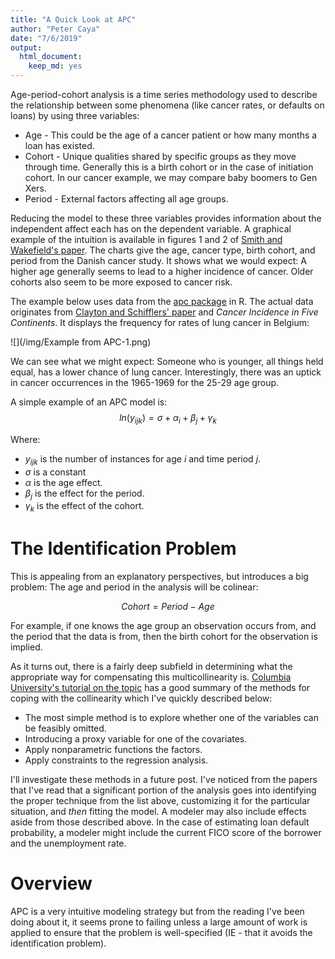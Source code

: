 ```yaml
---
title: "A Quick Look at APC"
author: "Peter Caya"
date: "7/6/2019"
output: 
  html_document:
    keep_md: yes
---
```

  
 Age-period-cohort analysis is a time series methodology used to describe the relationship between some phenomena (like cancer rates, or defaults on loans) by using three variables:

* Age - This could be the age of a cancer patient or how many months a loan has existed.
* Cohort - Unique qualities shared by specific groups as they move through time. Generally this is a birth cohort or in the case of  initiation cohort. In our cancer example, we may compare baby boomers to Gen Xers.
* Period - External factors affecting all age groups. 

Reducing the model to these three variables provides information about the independent affect each has on the dependent variable. A graphical example of the intuition is available in figures 1 and 2 of [Smith and Wakefield's paper](http://faculty.washington.edu/jonno/papers/smith-wakefield-16.pdf). The charts give the age, cancer type, birth cohort, and period from the Danish cancer study. It shows what we would expect: A higher age generally seems to lead to a higher incidence of cancer. Older cohorts also seem to be more exposed to cancer risk.  

The example below uses data from the [apc package](https://cran.r-project.org/web/packages/apc/index.html) in R. The actual data originates from [Clayton and Schifflers' paper](https://www.ncbi.nlm.nih.gov/pubmed/3629047) and *Cancer Incidence in Five Continents*. It displays the  frequency for rates of lung cancer in Belgium: 

![](/img/Example from APC-1.png)<!-- -->

We can see what we might expect: Someone who is younger, all things held equal, has a lower chance of lung cancer. Interestingly, there was an uptick in cancer occurrences in the 1965-1969 for the 25-29 age group.

A simple example of an APC model is:
$$ln(y_{ijk}) = \sigma+\alpha_i+\beta_j+\gamma_k $$

Where:

* $y_{ijk}$ is the number of instances for age $i$ and time period $j$.
* $\sigma$ is a constant
* $\alpha$ is the age effect.
* $\beta_j$ is the effect for the period.
* $\gamma_k$ is the effect of the cohort.

# The Identification Problem
 
This is appealing from an explanatory perspectives, but introduces a big problem: The age and period in the analysis will be colinear:

$$ Cohort = Period - Age$$

For example, if one knows the age group an observation occurs from, and the period that the data is from, then the birth cohort for the observation is implied.

As it turns out, there is a fairly deep subfield in determining what the appropriate way for compensating this multicollinearity is. [Columbia University's tutorial on the topic](https://www.mailman.columbia.edu/research/population-health-methods/age-period-cohort-analysis) has a good summary of the methods for coping with the collinearity which I've quickly described below:

* The most simple method is to explore whether one of the variables can be feasibly omitted.
* Introducing a proxy variable for one of the covariates.
* Apply nonparametric functions the factors.
* Apply constraints to the regression analysis.

I'll investigate these methods in a future post. I've noticed from the papers that I've read that a significant portion of the analysis goes into identifying the proper technique from the list above, customizing it for the particular situation, and *then* fitting the model. A modeler may also include effects aside from those described above. In the case of estimating loan default probability, a modeler might include the current FICO score of the borrower and the unemployment rate.

# Overview

APC is a very intuitive modeling strategy but from the reading I've been doing about it, it seems prone to failing unless a large amount of work is applied to ensure that the problem is well-specified (IE - that it avoids the identification problem).


